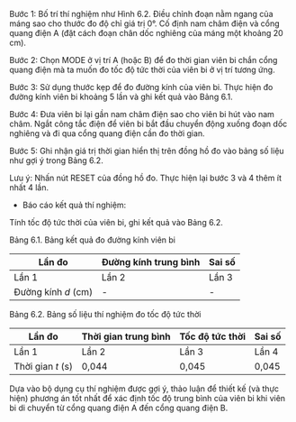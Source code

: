 Bước 1: Bố trí thí nghiệm như Hình 6.2. Điều chỉnh đoạn nằm ngang của máng sao cho thước đo độ chỉ giá trị 0°. Cố định nam châm điện và cổng quang điện A (đặt cách đoạn chân dốc nghiêng của máng một khoảng 20 cm).

Bước 2: Chọn MODE ở vị trí A (hoặc B) để đo thời gian viên bi chắn cổng quang điện mà ta muốn đo tốc độ tức thời của viên bi ở vị trí tương ứng.

Bước 3: Sử dụng thước kẹp để đo đường kính của viên bi. Thực hiện đo đường kính viên bi khoảng 5 lần và ghi kết quả vào Bảng 6.1.

Bước 4: Đưa viên bi lại gần nam châm điện sao cho viên bi hút vào nam châm. Ngắt công tắc điện để viên bi bắt đầu chuyển động xuống đoạn dốc nghiêng và đi qua cổng quang điện cần đo thời gian.

Bước 5: Ghi nhận giá trị thời gian hiển thị trên đồng hồ đo vào bảng số liệu như gợi ý trong Bảng 6.2.

Lưu ý: Nhấn nút RESET của đồng hồ đo. Thực hiện lại bước 3 và 4 thêm ít nhất 4 lần.

* Báo cáo kết quả thí nghiệm:

Tính tốc độ tức thời của viên bi, ghi kết quả vào Bảng 6.2.

Bảng 6.1. Bảng kết quả đo đường kính viên bi

Lần đo | Đường kính trung bình | Sai số
-------|------------------------|-------
Lần 1 | Lần 2 | Lần 3 | Lần 4 | Lần 5 | $\bar{d}$ (cm) | $\Delta d$ (cm)
Đường kính $d$ (cm) | - | - | - | - | - | - | -

Bảng 6.2. Bảng số liệu thí nghiệm đo tốc độ tức thời

Lần đo | Thời gian trung bình | Tốc độ tức thời | Sai số
-------|----------------------|-----------------|-------
Lần 1 | Lần 2 | Lần 3 | Lần 4 | Lần 5 | $\bar{t}$ (s) | $v = \frac{\bar{d}}{\bar{t}}$ (cm/s) | $\Delta v$ (cm/s)
Thời gian $t$ (s) | 0,044 | 0,045 | 0,045 | 0,044 | 0,044 | - | - | -

Dựa vào bộ dụng cụ thí nghiệm được gợi ý, thảo luận để thiết kế (và thực hiện) phương án tốt nhất để xác định tốc độ trung bình của viên bi khi viên bi di chuyển từ cổng quang điện A đến cổng quang điện B.